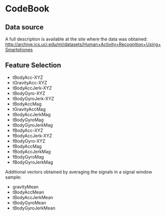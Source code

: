CodeBook
=============================

Data source
-----------
A full description is available at the site where the data was obtained: http://archive.ics.uci.edu/ml/datasets/Human+Activity+Recognition+Using+Smartphones

Feature Selection 
-----------------
* tBodyAcc-XYZ
* tGravityAcc-XYZ
* tBodyAccJerk-XYZ
* tBodyGyro-XYZ
* tBodyGyroJerk-XYZ
* tBodyAccMag
* tGravityAccMag
* tBodyAccJerkMag
* tBodyGyroMag
* tBodyGyroJerkMag
* fBodyAcc-XYZ
* fBodyAccJerk-XYZ
* fBodyGyro-XYZ
* fBodyAccMag
* fBodyAccJerkMag
* fBodyGyroMag
* fBodyGyroJerkMag

Additional vectors obtained by averaging the signals in a signal window sample:

* gravityMean
* tBodyAccMean
* tBodyAccJerkMean
* tBodyGyroMean
* tBodyGyroJerkMean